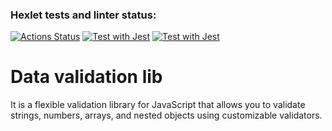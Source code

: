 ### Hexlet tests and linter status:
[![Actions Status](https://github.com/Ilya-Solo/js-oop-project-62/actions/workflows/hexlet-check.yml/badge.svg)](https://github.com/Ilya-Solo/js-oop-project-62/actions)
[![Test with Jest](https://github.com/Ilya-Solo/js-oop-project-62/actions/workflows/test.yaml/badge.svg)](https://github.com/Ilya-Solo/js-oop-project-62/actions/workflows/test.yaml)
[![Test with Jest](https://github.com/Ilya-Solo/js-oop-project-62/actions/workflows/lint.yaml/badge.svg)](https://github.com/Ilya-Solo/js-oop-project-62/actions/workflows/lint.yaml)

# Data validation lib

It is a flexible validation library for JavaScript that allows you to validate strings, numbers, arrays, and nested objects using customizable validators.